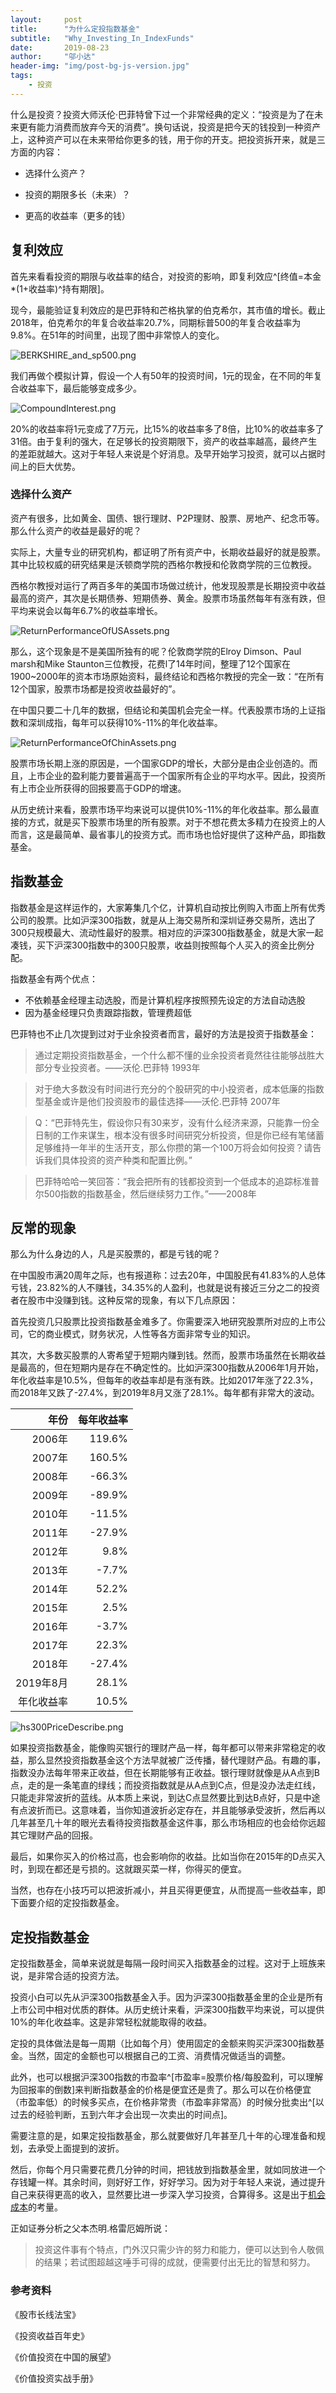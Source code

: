 ```yaml
---
layout:     post
title:      "为什么定投指数基金"
subtitle:   "Why_Investing_In_IndexFunds"
date:       2019-08-23
author:     "邬小达"
header-img: "img/post-bg-js-version.jpg"
tags:
    - 投资
---
```


什么是投资？投资大师沃伦·巴菲特曾下过一个非常经典的定义：“投资是为了在未来更有能力消费而放弃今天的消费”。换句话说，投资是把今天的钱投到一种资产上，这种资产可以在未来带给你更多的钱，用于你的开支。把投资拆开来，就是三方面的内容：

* 选择什么资产？

* 投资的期限多长（未来）？

* 更高的收益率（更多的钱）

## 复利效应

首先来看看投资的期限与收益率的结合，对投资的影响，即复利效应^[终值=本金*(1+收益率)^持有期限]。

现今，最能验证复利效应的是巴菲特和芒格执掌的伯克希尔，其市值的增长。截止2018年，伯克希尔的年复合收益率20.7%，同期标普500的年复合收益率为9.8%。在51年的时间里，出现了图中非常惊人的变化。

![BERKSHIRE_and_sp500.png](https://i.loli.net/2019/11/03/oDMGy8n1jLcxFNa.png)

我们再做个模拟计算，假设一个人有50年的投资时间，1元的现金，在不同的年复合收益率下，最后能够变成多少。

![CompoundInterest.png](https://i.loli.net/2019/11/03/CAhosL2zI76yjqr.png)

20%的收益率将1元变成了7万元，比15%的收益率多了8倍，比10%的收益率多了31倍。由于复利的强大，在足够长的投资期限下，资产的收益率越高，最终产生的差距就越大。这对于年轻人来说是个好消息。及早开始学习投资，就可以占据时间上的巨大优势。

### 选择什么资产

资产有很多，比如黄金、国债、银行理财、P2P理财、股票、房地产、纪念币等。那么什么资产的收益是最好的呢？

实际上，大量专业的研究机构，都证明了所有资产中，长期收益最好的就是股票。其中比较权威的研究结果是沃顿商学院的西格尔教授和伦敦商学院的三位教授。

西格尔教授对运行了两百多年的美国市场做过统计，他发现股票是长期投资中收益最高的资产，其次是长期债券、短期债券、黄金。股票市场虽然每年有涨有跌，但平均来说会以每年6.7%的收益率增长。

![ReturnPerformanceOfUSAssets.png](https://i.loli.net/2019/11/03/9nfTrWNZ2cDE6Km.png)

那么，这个现象是不是美国所独有的呢？伦敦商学院的Elroy Dimson、Paul marsh和Mike Staunton三位教授，花费l了14年时间，整理了12个国家在1900~2000年的资本市场原始资料，最终结论和西格尔教授的完全一致：“在所有12个国家，股票市场都是投资收益最好的”。

在中国只要二十几年的数据，但结论和美国机会完全一样。代表股票市场的上证指数和深圳成指，每年可以获得10%-11%的年化收益率。

![ReturnPerformanceOfChinAssets.png](https://i.loli.net/2019/11/03/JbcEtyFzMoG45rH.png)

股票市场长期上涨的原因是，一个国家GDP的增长，大部分是由企业创造的。而且，上市企业的盈利能力要普遍高于一个国家所有企业的平均水平。因此，投资所有上市企业所获得的回报要高于GDP的增速。

从历史统计来看，股票市场平均来说可以提供10%-11%的年化收益率。那么最直接的方式，就是买下股票市场里的所有股票。对于不想花费太多精力在投资上的人而言，这是最简单、最省事儿的投资方式。而市场也恰好提供了这种产品，即指数基金。

## 指数基金

指数基金是这样运作的，大家筹集几个亿，计算机自动按比例购入市面上所有优秀公司的股票。比如沪深300指数，就是从上海交易所和深圳证券交易所，选出了300只规模最大、流动性最好的股票。相对应的沪深300指数基金，就是大家一起凑钱，买下沪深300指数中的300只股票，收益则按照每个人买入的资金比例分配。

指数基金有两个优点：

* 不依赖基金经理主动选股，而是计算机程序按照预先设定的方法自动选股
* 因为基金经理只负责跟踪指数，管理费超低

巴菲特也不止几次提到过对于业余投资者而言，最好的方法是投资于指数基金：

>通过定期投资指数基金，一个什么都不懂的业余投资者竟然往往能够战胜大部分专业投资者。——沃伦.巴菲特 1993年

>对于绝大多数没有时间进行充分的个股研究的中小投资者，成本低廉的指数型基金或许是他们投资股市的最佳选择——沃伦.巴菲特 2007年

>Q：“巴菲特先生，假设你只有30来岁，没有什么经济来源，只能靠一份全日制的工作来谋生，根本没有很多时间研究分析投资，但是你已经有笔储蓄足够维持一年半的生活开支，那么你攒的第一个100万将会如何投资？请告诉我们具体投资的资产种类和配置比例。”

>巴菲特哈哈一笑回答：“我会把所有的钱都投资到一个低成本的追踪标准普尔500指数的指数基金，然后继续努力工作。”——2008年

## 反常的现象

那么为什么身边的人，凡是买股票的，都是亏钱的呢？

在中国股市满20周年之际，也有报道称：过去20年，中国股民有41.83%的人总体亏钱，23.82%的人不赚钱，34.35%的人盈利，也就是说有接近三分之二的投资者在股市中没赚到钱。这种反常的现象，有以下几点原因：

首先投资几只股票比投资指数基金难多了。你需要深入地研究股票所对应的上市公司，它的商业模式，财务状况，人性等各方面非常专业的知识。

其次，大多数买股票的人寄希望于短期内赚到钱。然而，股票市场虽然在长期收益是最高的，但在短期内是存在不确定性的。比如沪深300指数从2006年1月开始，年化收益率是10.5%，但每年的收益率却是有涨有跌。比如2017年涨了22.3%，而2018年又跌了-27.4%，到2019年8月又涨了28.1%。每年都有非常大的波动。

| 年份| 每年收益率|
|-----------:|--------------:|
|      2006年|         119.6%|
|      2007年|         160.5%|
|      2008年|         -66.3%|
|      2009年|         -89.9%|
|      2010年|         -11.5%|  
|      2011年|         -27.9%|
|      2012年|           9.8%|
|      2013年|          -7.7%|
|      2014年|          52.2%|
|      2015年|           2.5%|  
|      2016年|          -3.7%|
|      2017年|          22.3%|
|      2018年|         -27.4%|
|   2019年8月|          28.1%|
|  年化收益率|          10.5%|

![hs300PriceDescribe.png](https://i.loli.net/2019/11/03/TyuOc1UHEvVC8Bs.png)

如果投资指数基金，能像购买银行的理财产品一样，每年都可以带来非常稳定的收益，那么显然投资指数基金这个方法早就被广泛传播，替代理财产品。有趣的事，指数没办法每年带来正收益，但在长期能够有正收益。银行理财就像是从A点到B点，走的是一条笔直的绿线；而投资指数就是从A点到C点，但是没办法走红线，只能走非常波折的蓝线。从本质上来说，到达C点显然要比到达B点好，只是中途有点波折而已。这意味着，当你知道波折必定存在，并且能够承受波折，然后再以几年甚至几十年的眼光去看待投资指数基金这件事，那么市场相应的也会给你远超其它理财产品的回报。

最后，如果你买入的价格过高，也会影响你的收益。比如当你在2015年的D点买入时，到现在都还是亏损的。这就跟买菜一样，你得买的便宜。

当然，也存在小技巧可以把波折减小，并且买得更便宜，从而提高一些收益率，即下面要介绍的定投指数基金。

## 定投指数基金

定投指数基金，简单来说就是每隔一段时间买入指数基金的过程。这对于上班族来说，是非常合适的投资方法。

投资小白可以先从沪深300指数基金入手。因为沪深300指数基金里的企业是所有上市公司中相对优质的群体。从历史统计来看，沪深300指数平均来说，可以提供10%的年化收益率。这是非常轻松就能取得的收益。

定投的具体做法是每一周期（比如每个月）使用固定的金额来购买沪深300指数基金。当然，固定的金额也可以根据自己的工资、消费情况做适当的调整。

此外，也可以根据沪深300指数的市盈率^[市盈率=股票价格/每股盈利，可以理解为回报率的倒数]来判断指数基金的价格是便宜还是贵了。那么可以在价格便宜（市盈率低）的时候多买点，在价格非常贵（市盈率非常高）的时候分批卖出^[以过去的经验判断，五到六年才会出现一次卖出的时间点]。

需要注意的是，如果定投指数基金，那么就要做好几年甚至几十年的心理准备和规划，去承受上面提到的波折。

然后，你每个月只需要花费几分钟的时间，把钱放到指数基金里，就如同放进一个存钱罐一样。其余时间，则好好工作，好好学习。因为对于年轻人来说，通过提升自己来获得更高的收入，显然要比进一步深入学习投资，合算得多。这是出于[机会成本](https://wuxiaoda.netlify.com/post/opportunity_cost/)的考量。

正如证券分析之父本杰明.格雷厄姆所说：

>投资这件事有个特点，门外汉只需少许的努力和能力，便可以达到令人敬佩的结果；若试图超越这唾手可得的成就，便需要付出无比的智慧和努力。

### 参考资料

《股市长线法宝》

《投资收益百年史》

《价值投资在中国的展望》

《价值投资实战手册》
